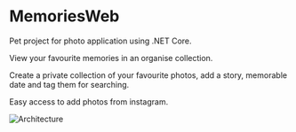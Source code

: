 # MemoriesWeb
Pet project for photo application using .NET Core.

View your favourite memories in an organise collection.

Create a private collection of your favourite photos, add a story, memorable date and tag them for searching.

Easy access to add photos from instagram.

![Architecture](https://cloud.githubusercontent.com/assets/1974887/22428269/46785046-e6fe-11e6-8dc0-f3382a630581.png)
